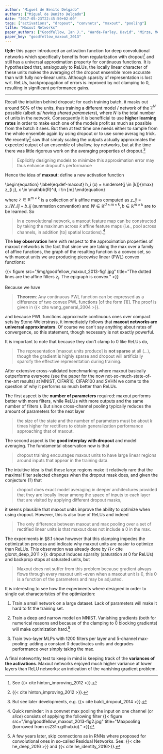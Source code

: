 ```yaml
---
author: "Miguel de Benito Delgado"
authors: ["Miguel de Benito Delgado"]
date: "2017-05-23T22:45:50+02:00"
tags: ["activations", "dropout", "convnets", "maxout", "pooling"]
title: "Maxout Networks"
paper_authors: ["Goodfellow, Ian J.", "Warde-Farley, David", "Mirza, Mehdi", "Courville, Aaron", "Bengio, Yoshua"]
paper_key: "goodfellow_maxout_2013"
---
```


**tl;dr:** this paper introduced an activation function for deep
convolutional networks which specifically benefits from regularization
with dropout[^1] and still has a universal approximation property for
continuous functions. It is hypothesized that, analogously to ReLUs,
the locally linear character of these units makes the averaging of the
dropout ensemble more accurate than with fully non-linear
units. Although sparsity of representation is lost wrt. ReLUs,
backpropagation of errors is improved by not clamping to 0, resulting
in significant performance gains.

---

Recall the intuition behind dropout: for each training batch, it masks
out around 50% of the units, thus training a different model / network
of the $2^N$ possible (albeit *all having shared parameters*), where
$N$ is the total number of units in the network. Consequently it is
benefficial to use **higher learning rates** in order to make each one
of the models profit as much as possible from the batch it sees. But
then at test time one needs either to sample from the whole ensemble
again by using dropout or to use some averaging trick. We recently[^2]
saw that simply scaling the outputs actually approximates the expected
output of an ensemble of shallow, toy networks, but at the time there
was little rigorous work on the averaging properties of dropout.[^3]

> Explicitly designing models to minimize this approximation error may
> thus enhance dropout's performance

Hence the idea of **maxout**: define a new activation function

\begin{equation} \label{eq:def-maxout} h\_i (x) = \underset{j \in
  [k]}{\max} z\_{i j}, x \in \mathbb{R}^d, i \in [m] \end{equation}

where $z \in \mathbb{R}^{m \times k}$ is a collection of $k$ affine
maps computed as $z\_{i j} = x\_l W\_{l i j} + b\_{i j}$ (summation
convention) and $W \in \mathbb{R}^{d \times m \times k}, b \in
\mathbb{R}^{m \times k}$ are to be learned. So

> In a convolutional network, a maxout feature map can be constructed
> by taking the maximum across $k$ affine feature maps (i.e., pool
> across channels, in addition [to] spatial locations).[^4]

The **key observation** here with respect to the approximation
properties of maxout networks is the fact that since we are taking the
max over a family of affine functions, the graph of the resulting
function is a convex set, so with maxout units we are producing
piecewise linear (PWL) convex functions:

{{< figure src="/img/goodfellow_maxout_2013-fig1.jpg"
           title="The dotted lines are the affine filters $z_i$. The epigraph is convex." >}}

Because we have

> **Theorem**: Any continuous PWL function can be expressed as a
> difference of two convex PWL functions [of the form (1)].
> The proof is given in {{< cite wang_general_2004 >}}.

and because PWL functions approximate continuous ones over compact
sets by Stone-Weierstrass, it immediately follows that **maxout
networks are universal approximators**. Of course we can't say
anything about rates of convergence, so this statement, though
necessary is not exactly powerful.

It is important to note that because they don't clamp to 0 like ReLUs
do,

> The representation [maxout units produce] is **not sparse** at all
> (…), though the gradient is highly sparse and dropout will
> artificially sparsify the effective representation during training.

After extensive cross-validated benchmarking where maxout basically
outperforms everyone (see the paper for the now
not-so-much-state-of-the-art results) at MNIST, CIFAR10, CIFAR100 and
SVHN we come to the question of why it performs so much better than
ReLUs.

The first aspect is the **number of parameters** required: maxout
performs better with more filters, while ReLUs with more outputs and
the same number of filters ). But since cross-channel pooling
typically reduces the amount of parameters for the next layer

> the size of the state and the number of parameters must be about $k$
> times higher for rectifiers to obtain generalization performance
> approaching that of maxout.

The second aspect is the **good interplay with dropout** and model
averaging. The fundamental observation now is that

> dropout training encourages maxout units to have large linear
> regions around inputs that appear in the training data.

The intuitive idea is that these large regions make it relatively rare
that the maximal filter selected changes when the dropout mask does,
and given the conjecture (?) that

> dropout does exact model averaging in deeper architectures provided
> that they are locally linear among the space of inputs to each layer
> that are visited by applying different dropout masks,

it seems plausible that maxout units improve the ability to optimize
when using dropout. However, this is also true of ReLUs and indeed

> The only difference between maxout and max pooling over a set of
> rectified linear units is that maxout does not include a 0 in the
> max.

The experiments in §8.1 show however that this clamping impedes the
optimization process and indicate why maxout units are easier to
optimize than ReLUs. This observation was already done by {{< cite
glorot_deep_2011 >}}: dropout induces sparsity (saturation at 0 for
ReLUs) and backprop stops at saturated units, but

> Maxout does not suffer from this problem because gradient always
> flows through every maxout unit –even when a maxout unit is 0, this
> 0 is a function of the parameters and may be adjusted.

It is interesting to see how the experiments where designed in order
to single out characteristics of the optimization:

1. Train a small network on a large dataset. Lack of parameters will
   make it hard to fit the training set.

2. Train a deep and narrow model on MNIST. Vanishing gradients (both
   for numerical reasons and because of the clamping to 0 blocking
   gradients) will make optimization hard.[^5]

3. Train two-layer MLPs with 1200 filters per layer and 5-channel
   max-pooling: adding a constant 0 deactivates units and degrades
   performance over simply taking the max.

A final noteworthy test to keep in mind is keeping track of the
**variances of the activations**. Maxout networks enjoyed much higher
variance at lower layers than ReLU networks: an indication of the
vanishing gradient problem.

[^1]: See {{< cite hinton_improving_2012 >}}.

[^2]: {{< cite hinton_improving_2012 >}}.

[^3]: But see later developments, e.g. {{< cite baldi_dropout_2014 >}}.

[^4]: Quick reminder: in a convnet max pooling the input on one channel (or *slice*) consists of applying the following filter {{< figure src="/img/goodfellow_maxout_2013-fig2.jpg" title="Maxpooling (borrowed from cs231n.github.io)." >}}

[^5]: A few years later, skip connections as in RNNs where proposed for convolutional ones in so-called Residual Networks. See: {{< cite he_deep_2016 >}} and {{< cite he_identity_2016>}}.
